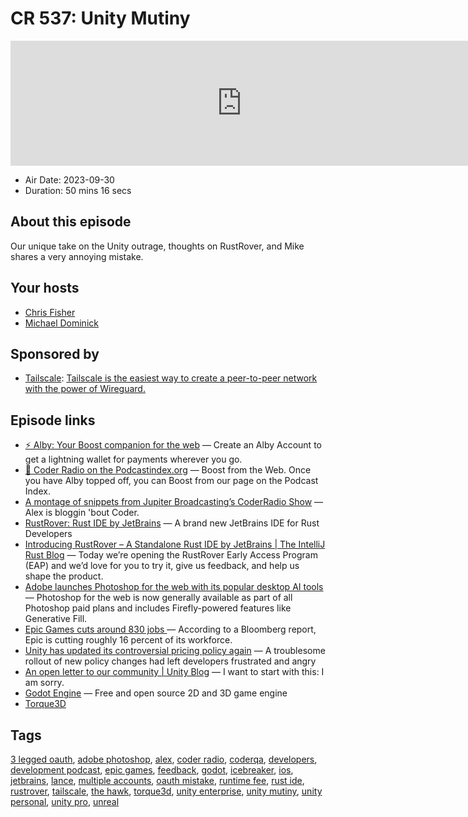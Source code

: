# CR 537: Unity Mutiny

<iframe src="https://player.fireside.fm/v2/MLf2ZzhC+l2-d3nPv?theme=dark" width="740" height="200" frameborder="0" scrolling="no"></iframe>

* Air Date: 2023-09-30
* Duration: 50 mins 16 secs

## About this episode

Our unique take on the Unity outrage, thoughts on RustRover, and Mike shares a very annoying mistake.

## Your hosts
* [Chris Fisher](https://coder.show/hosts/chrislas)
* [Michael Dominick](https://coder.show/hosts/michael)

## Sponsored by

  * [Tailscale](https://tailscale.com/coder): [Tailscale is the easiest way to create a peer-to-peer network with the power of Wireguard. ](https://tailscale.com/coder)



## Episode links

  * [⚡ Alby: Your Boost companion for the web](https://getalby.com/ "⚡ Alby: Your Boost companion for the web") — Create an Alby Account to get a lightning wallet for payments wherever you go. 
  * [🎉 Coder Radio on the Podcastindex.org](https://podcastindex.org/podcast/487548 "🎉 Coder Radio on the Podcastindex.org") — Boost from the Web. Once you have Alby topped off, you can Boost from our page on the Podcast Index.
  * [A montage of snippets from Jupiter Broadcasting’s CoderRadio Show](https://gigatexal.blog/pages/coder/coder.html "A montage of snippets from Jupiter Broadcasting’s CoderRadio Show") — Alex is bloggin 'bout Coder.
  * [RustRover: Rust IDE by JetBrains](https://www.jetbrains.com/rust/ "RustRover: Rust IDE by JetBrains") — A brand new JetBrains IDE for Rust Developers
  * [Introducing RustRover – A Standalone Rust IDE by JetBrains | The IntelliJ Rust Blog](https://blog.jetbrains.com/rust/2023/09/13/introducing-rustrover-a-standalone-rust-ide-by-jetbrains/ "Introducing RustRover – A Standalone Rust IDE by JetBrains | The IntelliJ Rust Blog") — Today we’re opening the RustRover Early Access Program (EAP) and we’d love for you to try it, give us feedback, and help us shape the product. 
  * [Adobe launches Photoshop for the web with its popular desktop AI tools](https://www.theverge.com/2023/9/27/23892889/adobe-photoshop-for-the-web-firefly-ai-generative-fill-full-release-price-date "Adobe launches Photoshop for the web with its popular desktop AI tools") — Photoshop for the web is now generally available as part of all Photoshop paid plans and includes Firefly-powered features like Generative Fill.
  * [Epic Games cuts around 830 jobs ](https://www.theverge.com/2023/9/28/23894266/epic-games-layoffs-fortnite-unreal-engine "Epic Games cuts around 830 jobs ") — According to a Bloomberg report, Epic is cutting roughly 16 percent of its workforce.
  * [Unity has updated its controversial pricing policy again](https://www.polygon.com/23885373/unity-technologies-install-fee-pricing-change "Unity has updated its controversial pricing policy again") — A troublesome rollout of new policy changes had left developers frustrated and angry
  * [An open letter to our community | Unity Blog](https://blog.unity.com/news/open-letter-on-runtime-fee?utm_source=twitter&utm_medium=social&utm_campaign=company_global_generalpromo_2023-09-22_penguinblogupdate "An open letter to our community | Unity Blog") — I want to start with this: I am sorry. 
  * [Godot Engine](https://godotengine.org/ "Godot Engine") — Free and open source 2D and 3D game engine
  * [Torque3D](https://torque3d.org/ "Torque3D")



## Tags

[3 legged oauth](https://coder.show/tags/3%20legged%20oauth), [adobe photoshop](https://coder.show/tags/adobe%20photoshop), [alex](https://coder.show/tags/alex), [coder radio](https://coder.show/tags/coder%20radio), [coderqa](https://coder.show/tags/coderqa), [developers](https://coder.show/tags/developers), [development podcast](https://coder.show/tags/development%20podcast), [epic games](https://coder.show/tags/epic%20games), [feedback](https://coder.show/tags/feedback), [godot](https://coder.show/tags/godot), [icebreaker](https://coder.show/tags/icebreaker), [ios](https://coder.show/tags/ios), [jetbrains](https://coder.show/tags/jetbrains), [lance](https://coder.show/tags/lance), [multiple accounts](https://coder.show/tags/multiple%20accounts), [oauth mistake](https://coder.show/tags/oauth%20mistake), [runtime fee](https://coder.show/tags/runtime%20fee), [rust ide](https://coder.show/tags/rust%20ide), [rustrover](https://coder.show/tags/rustrover), [tailscale](https://coder.show/tags/tailscale), [the hawk](https://coder.show/tags/the%20hawk), [torque3d](https://coder.show/tags/torque3d), [unity enterprise](https://coder.show/tags/unity%20enterprise), [unity mutiny](https://coder.show/tags/unity%20mutiny), [unity personal](https://coder.show/tags/unity%20personal), [unity pro](https://coder.show/tags/unity%20pro), [unreal](https://coder.show/tags/unreal)